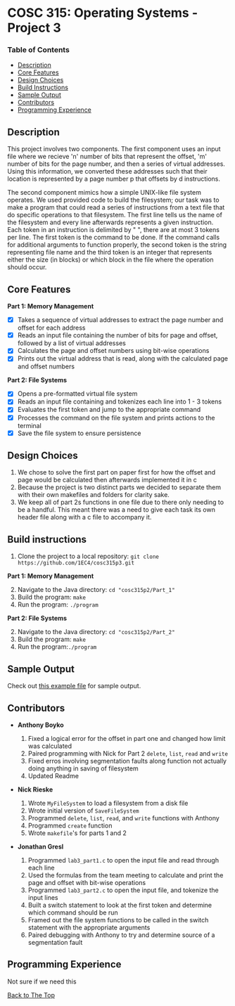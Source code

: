 # COSC 315: Operating Systems - Project 3

### Table of Contents
- [Description](#description)
- [Core Features](#core-features)
- [Design Choices](#design-choices)
- [Build Instructions](#build-instructions)
- [Sample Output](#sample-output)
- [Contributors](#contributors)
- [Programming Experience](#programming-experience)

## Description
This project involves two components. The first component uses an input file where we recieve 'n' number of bits that represent the offset, 'm' number of bits for the page number, and then a series of virtual addresses. Using this information, we converted these addresses such that their location is represented by a page number p that offsets by d instructions.  

The second component mimics how a simple UNIX-like file system operates. We used provided code to build the filesystem; our task was to make a program that could read a series of instructions from a text file that do specific operations to that filesystem. The first line tells us the name of the filesystem and every line afterwards represents a given instruction. Each token in an instruction is delimited by " ", there are at most 3 tokens per line. The first token is the command to be done. If the command calls for additional arguments to function properly, the second token is the string representing file name and the third token is an integer that represents either the size (in blocks) or which block in the file where the operation should occur.

## Core Features

**Part 1: Memory Management**
- [x] Takes a sequence of virtual addresses to extract the page number and offset for each address
- [x] Reads an input file containing the number of bits for page and offset, followed by a list of virtual addresses
- [x] Calculates the page and offset numbers using bit-wise operations
- [x] Prints out the virtual address that is read, along with the calculated page and offset numbers

**Part 2: File Systems**
- [x] Opens a pre-formatted virtual file system
- [x] Reads an input file containing and tokenizes each line into 1 - 3 tokens
- [x] Evaluates the first token and jump to the appropriate command
- [x] Processes the command on the file system and prints actions to the terminal
- [x] Save the file system to ensure persistence

## Design Choices
  1. We chose to solve the first part on paper first for how the offset and page would be calculated then afterwards implemented it in c
  2. Because the project is two distinct parts we decided to separate them with their own makefiles and folders for clarity sake.
  3. We keep all of part 2s functions in one file due to there only needing to be a handful. This meant there was a need to give each task its own header file along with a c file to accompany it. 
    
  
## Build instructions

  1. Clone the project to a local repository:   `git clone https://github.com/1EC4/cosc315p3.git`
  
**Part 1: Memory Management**

  2. Navigate to the Java directory: `cd "cosc315p2/Part_1"`
  3. Build the program: `make`
  4. Run the program: `./program`
  
**Part 2: File Systems**

  2. Navigate to the Java directory: `cd "cosc315p2/Part_2"`
  3. Build the program: `make`
  4. Run the program:`./program`

## Sample Output
Check out [this example file](sample_output.txt) for sample output.

## Contributors
- **Anthony Boyko**
  1. Fixed a logical error for the offset in part one and changed how limit was calculated
  2. Paired programming with Nick for Part 2 `delete`, `list`, `read` and `write` 
  3. Fixed erros involving segmentation faults along function not actually doing anything in saving of filesystem
  4. Updated Readme

- **Nick Rieske**
  1. Wrote `MyFileSystem` to load a filesystem from a disk file
  2. Wrote initial version of `SaveFileSystem`
  3. Programmed `delete`, `list`, `read`, and `write` functions with Anthony
  4. Programmed `create` function
  5. Wrote `makefile`'s for parts 1 and 2

- **Jonathan Gresl**
  1. Programmed `lab3_part1.c` to open the input file and read through each line
  2. Used the formulas from the team meeting to calculate and print the page and offset with bit-wise operations
  3. Programmed `lab3_part2.c` to open the input file, and tokenize the input lines
  4. Built a switch statement to look at the first token and determine which command should be run
  5. Framed out the file system functions to be called in the switch statement with the appropriate arguments
  6. Paired debugging with Anthony to try and determine source of a segmentation fault

## Programming Experience

Not sure if we need this

[Back to The Top](#cosc-315-operating-systems---project-3)
